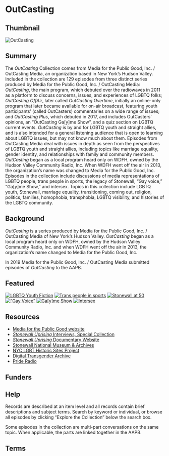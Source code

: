 # OutCasting

## Thumbnail

![OutCasting](https://s3.amazonaws.com/americanarchive.org/special-collections/OutCasting.jpg "OutCasting")

## Summary

The <em>OutCasting</em> Collection comes from Media for the Public Good, Inc. / OutCasting Media, an organization based in New York’s Hudson Valley. Included in the collection are 129 episodes from three distinct series produced by Media for the Public Good, Inc. / OutCasting Media: <em>OutCasting</em>, the main program, which debuted over the radiowaves in 2011 as a platform to discuss concerns, issues, and experiences of LGBTQ folks; <em>OutCasting OffAir</em>, later called <em>OutCasting Overtime</em>, initially an online-only program that later became available for on-air broadcast, featuring youth participants’ (called OutCasters) commentaries on a wide range of issues; and <em>OutCasting Plus</em>, which debuted in 2017, and includes OutCasters’ opinions, an “OutCasting Ga[y]me Show”, and a quiz section on LGBTQ current events. <em>OutCasting</em> is by and for LGBTQ youth and straight allies, and is also intended for a general listening audience that is open to learning about LGBTQ issues, but may not know much about them. Episodes from OutCasting Media deal with issues in depth as seen from the perspectives of LGBTQ youth and straight allies, including topics like marriage equality, gender identity, and relationships with family and community members. <em>OutCasting</em> began as a local program heard only on WDFH, owned by the Hudson Valley Community Radio, Inc. When WDFH went off the air in 2013, the organization’s name was changed to Media for the Public Good, Inc. Episodes in the collection include discussions of media representations of LGBTQ people, trans people in sports, the legacy of Stonewall, “Gay voice,” “Ga[y]me Show,” and intersex. Topics in this collection include LGBTQ youth, Stonewall, marriage equality, transitioning, coming out, religion, politics, families, homophobia, transphobia, LGBTQ visibility, and histories of the LGBTQ community. 

## Background

<em>OutCasting</em> is a series produced by Media for the Public Good, Inc. / OutCasting Media of New York’s Hudson Valley. <em>OutCasting</em> began as a local program heard only on WDFH, owned by the Hudson Valley Community Radio, Inc. and when WDFH went off the air in 2013, the organization’s name changed to Media for the Public Good, Inc. 

In 2019 Media for the Public Good, Inc. / OutCasting Media submitted episodes of <em>OutCasting</em> to the AAPB. 

## Featured

[![LGBTQ Youth Fiction](https://s3.amazonaws.com/americanarchive.org/special-collections/aapb_tile.jpg)](/catalog/cpb-aacip_fe0b68856a0)
[![Trans people in sports](https://s3.amazonaws.com/americanarchive.org/special-collections/aapb_tile.jpg)](/catalog/cpb-aacip_cb6f8d1d85d)
[![Stonewall at 50](https://s3.amazonaws.com/americanarchive.org/special-collections/aapb_tile.jpg)](/catalog/cpb-aacip_2cd6e4aed30)
[![“Gay Voice”](https://s3.amazonaws.com/americanarchive.org/special-collections/aapb_tile.jpg)](/catalog/cpb-aacip_ee127c55f48)
[![Ga[y]me Show](https://s3.amazonaws.com/americanarchive.org/special-collections/aapb_tile.jpg)](/catalog/cpb-aacip_757b826e53f)
[![Intersex](https://s3.amazonaws.com/americanarchive.org/special-collections/aapb_tile.jpg)](/catalog/cpb-aacip_082d9ec96a2)

## Resources

- [Media for the Public Good website](https://mfpg.org/)
- [<em>Stonewall Uprising</em> Interviews, Special Collection](https://americanarchive.org/special_collections/stonewall-uprising-interviews)
- [<em>Stonewall Uprising</em> Documentary Website](https://www.pbs.org/wgbh/americanexperience/films/stonewall/)
- [Stonewall National Museum & Archives](https://www.stonewall-museum.org/)
- [NYC LGBT Historic Sites Project](https://www.nyclgbtsites.org/theme/activism-before-stonewall/)
- [Digital Transgender Archive](https://www.digitaltransgenderarchive.net/)
- [Pride Radio](https://prideradio.iheart.com/)

## Funders

## Help

Records are described at an item level and all records contain brief descriptions and subject terms. Search by keyword or individual, or browse all episodes by clicking “Explore the Collection” below the search box. 

Some episodes in the collection are multi-part conversations on the same topic. When applicable, the parts are linked together in the AAPB.

## Terms



